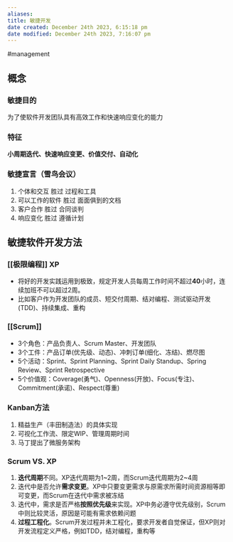 ```yaml
---
aliases: 
title: 敏捷开发
date created: December 24th 2023, 6:15:18 pm
date modified: December 24th 2023, 7:16:07 pm
---
```

#management 

## 概念

### 敏捷目的

为了使软件开发团队具有高效工作和快速响应变化的能力

### 特征

**小周期迭代、快速响应变更、价值交付、自动化**

### 敏捷宣言（雪鸟会议）

1. 个体和交互 胜过 过程和工具
2. 可以工作的软件 胜过 面面俱到的文档
3. 客户合作 胜过 合同谈判
4. 响应变化 胜过 遵循计划

## 敏捷软件开发方法

### [[极限编程]] XP

- 将好的开发实践运用到极致，规定开发人员每周工作时间不超过**40**小时，连续加班不可以超过2周。
- 比如客户作为开发团队的成员、短交付周期、结对编程、测试驱动开发(TDD)、持续集成、重构

### [[Scrum]]
- 3个角色：产品负责人、Scrum Master、开发团队
- 3个工件：产品订单(优先级、动态)、冲刺订单(细化、冻结)、燃尽图
- 5个活动：Sprint、Sprint Planning、Sprint Daily Standup、Spring Review、Sprint Retrospective
- 5个价值观：Coverage(勇气)、Openness(开放)、Focus(专注)、Commitment(承诺)、Respect(尊重)

### Kanban方法
1. 精益生产（丰田制造法）的具体实现
2. 可视化工作流、限定WIP、管理周期时间
3. 马丁提出了微服务架构

### Scrum VS. XP
1. **迭代周期**不同。XP迭代周期为1~2周，而Scrum迭代周期为2~4周
2. 迭代中是否允许**需求变更**。XP中只要变更需求与原需求所需时间资源相等即可变更，而Scrum在迭代中需求被冻结
3. 迭代中，需求是否严格**按照优先级**来实现。XP中务必遵守优先级别，Scrum中则比较灵活，原因是可能有需求依赖问题
4. **过程工程化**。Scrum开发过程并未工程化，要求开发者自觉保证，但XP则对开发流程定义严格，例如TDD，结对编程，重构等